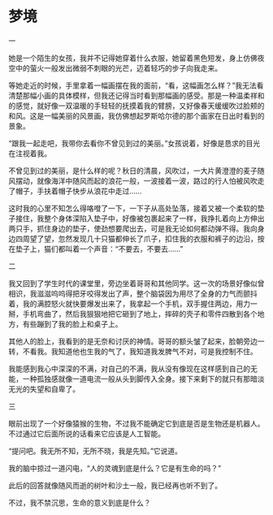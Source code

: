 # 梦境
一

她是一个陌生的女孩，我并不记得她穿着什么衣服，她留着黑色短发，身上仿佛夜空中的萤火一般发出微弱不刺眼的光芒，迈着轻巧的步子向我走来。

等她走近的时候，手里拿着一幅画摆在我的面前，“看，这幅画怎么样？”我无法看清楚那幅小画的具体模样，但我还记得当时看到那幅画的感受。那是一种温柔祥和的感觉，就好像一双温暖的手轻轻的抚摸着我的臂膀，又好像春天缓缓吹过脸颊的和风。这是一幅美丽的风景画，我仿佛想起罗斯哈尔德的那个画家在日出时看到的景象。

“跟我一起走吧，我带你去看你不曾见到过的美丽。”女孩说着，好像是恳求的目光在注视着我。

不曾见到过的美丽，是什么样的呢？秋日的清晨，风吹过，一大片黄澄澄的麦子随风摆动，就像海洋中随风而起的浪花一般，一波接着一波，路过的行人怕被风吹走了帽子，手扶着帽子快步从浪花中走过……

这时我的心里不知怎么得咯噔了一下，一下子从高处坠落，接着又被一个柔软的垫子接住，我整个身体深陷入垫子中，好像被包裹起来了一样，我挣扎着向上方伸出两只手，抓住身边的垫子，使劲想要爬出去，可是我无论如何都动弹不得。我向身边四周望了望，忽然发现几十只猫都伸长了爪子，扣住我的衣服和裤子的边沿，按在垫子上，猫们都叫着一个声音：“不要去，不要去……”

二

我又回到了学生时代的课堂里，旁边坐着哥哥和其他同学。这一次的场景好像似曾相识，我滋滋呜呜得把牙咬得发出了声，整个脑袋因为用尽了全身的力气而颤抖着，我的满腔怒火就快要爆发出来了，我拿起一个手机，双手握住两边，用力一掰，手机弯曲了，然后我狠狠地把它砸到了地上，摔碎的壳子和零件四散到各个地方，有些蹦到了我的脸上和桌子上。

其他人的脸上，我看到的是无奈和讨厌的神情。哥哥的额头皱了起来，脸朝旁边一转，不看我。我知道他也生我的气了，我知道我发脾气不对，可是我控制不住。

我能感到我心中深深的不满，对自己的不满，我从没有像现在这样感到自己的无能，一种孤独感就像一道电流一般从头到脚传入全身。接下来剩下的就只有那暗淡无光的失望和自卑了。

三

眼前出现了一个好像猿猴的生物，不过我不能确定它到底是否是生物还是机器人。不过通过它后面所说的话看来它应该是人工智能。

“提问吧。我无所不知，无所不晓，我是先知。”它说道。

我的脑中掠过一道闪电，“人的灵魂到底是什么？它是有生命的吗？”

此后的回答就像随风而逝的树叶和沙土一般，我已经再也听不到了。

不过，我不禁沉思，生命的意义到底是什么？